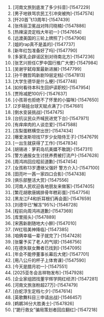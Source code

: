 
1. [河南文旅到底发了多少抖音]-[1547229]
1. [男子地铁骂农民工引冲突被拘]-[1547574]
1. [歼20首飞13周年]-[1547439]
1. [张伟丽卫冕战对阵闫晓楠]-[1547886]
1. [热辣滚烫定档大年初一]-[1547654]
1. [远渡美国的三轮上牌照了]-[1547906]
1. [姐的rap真不是盖的]-[1547737]
1. [新年红包准备好了吗]-[1547790]
1. [多家乳企辟谣区别对待南北方]-[1547236]
1. [张艺兴担任C罗中国行推广大使]-[1547984]
1. [吴谢宇弑母案最新进展]-[1547799]
1. [孙千魏哲鸣新剧19层定档]-[1547813]
1. [大学生德华是什么梗]-[1547748]
1. [如何看待本科生回炉读职校]-[1547954]
1. [贾玲减肥100斤]-[1547637]
1. [小孩哥也拒绝不了怀里的小猫咪]-[1547650]
1. [2岁萌娃台球天赋点满了]-[1547681]
1. [倒水变装挑战]-[1547475]
1. [台抗议民众齐喊民进党下台]-[1547971]
1. [有痒痒肉的人谈恋爱]-[1547588]
1. [冻梨蛋糕横空出世]-[1547434]
1. [曝爱泼斯坦找17岁少女陪侍王子]-[1547679]
1. [一出生就获得了工作]-[1547834]
1. [胡锡进：萝莉岛坑美媒不敢跳]-[1547311]
1. [警方通报女生讨抚养费被打流产]-[1547628]
1. [周鸿祎回应程前道歉]-[1547454]
1. [女孩称13岁遭继父强奸 警方介入]-[1547100]
1. [田亮叶一茜一家四口合影]-[1547438]
1. [俱乐部整活大赏]-[1547556]
1. [河南人民欢迎各地朋友来做客]-[1547405]
1. [繁花胡歌唐嫣排骨年糕彩蛋]-[1547756]
1. [黑龙江F4和折耳根们再会面]-[1547659]
1. [刘德华已“解冻”95%]-[1546728]
1. [程前向周鸿祎道歉]-[1547369]
1. [库里摇头]-[1547889]
1. [宋茜新剧随地大小醉]-[1547010]
1. [W红毯美神降临]-[1547385]
1. [咱俩幸福一辈子就完了]-[1547428]
1. [张馨予买了老人的气球]-[1546756]
1. [在德失联女舞者已找到]-[1547095]
1. [年会不能停董事长幕后大佬]-[1547701]
1. [用八公斤的杯子上体育课]-[1547590]
1. [今天是腊月初一]-[1547551]
1. [2025亚冬会吉祥物发布]-[1547928]
1. [企业家组团找董宇辉学网红经济]-[1547281]
1. [河南文旅涨粉超27万]-[1547479]
1. [白蛇浮生定档七夕]-[1547614]
1. [英歌舞科目三申请出战]-[1546457]
1. [鹈鹕36分大胜勇士]-[1547826]
1. [“跪行救女”骗局策划者回应翻红]-[1547218]
